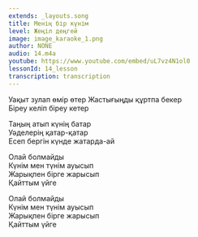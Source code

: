 ```yaml
---
extends: _layouts.song
title: Менің бір күнім
level: Жеңіл деңгей
image: image_karaoke_1.png
author: NONE
audio: 14.m4a
youtube: https://www.youtube.com/embed/uL7vz4N1ol0
lessonId: 14_lesson
transcription: transcription 
---
```

Уақыт зулап өмір өтер 
Жастығыңды құртпа бекер  
Біреу келіп біреу кетер   
   
Таңың атып күнің батар  
Уәделерің қатар-қатар  
Есеп бергін күнде жатарда-ай  
   
Олай болмайды  
Күнім мен түнім ауысып  
Жарықпен бірге жарысып  
Қайттым үйге  
   
Олай болмайды  
Күнім мен түнім ауысып  
Жарықпен бірге жарысып  
Қайттым үйге
